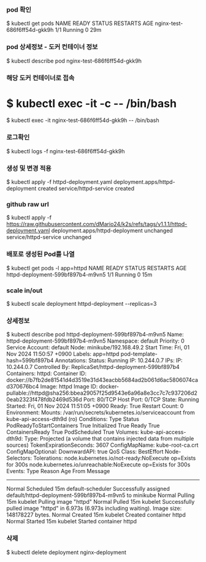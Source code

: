 ### pod 확인
$ kubectl get pods
NAME                          READY   STATUS    RESTARTS   AGE
nginx-test-686f6ff54d-gkk9h   1/1     Running   0          29m

### pod 상세정보 - 도커 컨테이너 정보
$ kubectl describe pod nginx-test-686f6ff54d-gkk9h

### 해당 도커 컨테이너로 접속
# $ kubectl exec -it <pod-name> -c <container-name> -- /bin/bash
$ kubectl exec -it nginx-test-686f6ff54d-gkk9h -- /bin/bash

### 로그확인
$ kubectl logs -f nginx-test-686f6ff54d-gkk9h

### 생성 및 변경 적용
$ kubectl apply -f httpd-deployment.yaml
deployment.apps/httpd-deployment created
service/httpd-service created

### github raw url
$ kubectl apply -f https://raw.githubusercontent.com/dMario24/k2s/refs/tags/v1.1.1/httpd-deployment.yaml
deployment.apps/httpd-deployment unchanged
service/httpd-service unchanged

### 배포로 생성된 Pod를 나열
$ kubectl get pods -l app=httpd
NAME                                READY   STATUS    RESTARTS   AGE
httpd-deployment-599bf897b4-m9vn5   1/1     Running   0          15m

### scale in/out
$ kubectl scale deployment httpd-deployment --replicas=3

### 상세정보
$ kubectl describe pod httpd-deployment-599bf897b4-m9vn5
Name:             httpd-deployment-599bf897b4-m9vn5
Namespace:        default
Priority:         0
Service Account:  default
Node:             minikube/192.168.49.2
Start Time:       Fri, 01 Nov 2024 11:50:57 +0900
Labels:           app=httpd
                  pod-template-hash=599bf897b4
Annotations:      <none>
Status:           Running
IP:               10.244.0.7
IPs:
  IP:           10.244.0.7
Controlled By:  ReplicaSet/httpd-deployment-599bf897b4
Containers:
  httpd:
    Container ID:   docker://b7fb2de81541d4d3519e31d43eacbb5684ad2b061d6ac5806074cad370676bc4
    Image:          httpd
    Image ID:       docker-pullable://httpd@sha256:bbea29057f25d9543e6a96a8e3cc7c7c937206d20eab2323f478fdb2469d536d
    Port:           80/TCP
    Host Port:      0/TCP
    State:          Running
      Started:      Fri, 01 Nov 2024 11:51:05 +0900
    Ready:          True
    Restart Count:  0
    Environment:    <none>
    Mounts:
      /var/run/secrets/kubernetes.io/serviceaccount from kube-api-access-dth9d (ro)
Conditions:
  Type                        Status
  PodReadyToStartContainers   True
  Initialized                 True
  Ready                       True
  ContainersReady             True
  PodScheduled                True
Volumes:
  kube-api-access-dth9d:
    Type:                    Projected (a volume that contains injected data from multiple sources)
    TokenExpirationSeconds:  3607
    ConfigMapName:           kube-root-ca.crt
    ConfigMapOptional:       <nil>
    DownwardAPI:             true
QoS Class:                   BestEffort
Node-Selectors:              <none>
Tolerations:                 node.kubernetes.io/not-ready:NoExecute op=Exists for 300s
                             node.kubernetes.io/unreachable:NoExecute op=Exists for 300s
Events:
  Type    Reason     Age   From               Message
  ----    ------     ----  ----               -------
  Normal  Scheduled  15m   default-scheduler  Successfully assigned default/httpd-deployment-599bf897b4-m9vn5 to minikube
  Normal  Pulling    15m   kubelet            Pulling image "httpd"
  Normal  Pulled     15m   kubelet            Successfully pulled image "httpd" in 6.973s (6.973s including waiting). Image size: 148178227 bytes.
  Normal  Created    15m   kubelet            Created container httpd
  Normal  Started    15m   kubelet            Started container httpd

### 삭제
$ kubectl delete deployment nginx-deployment

